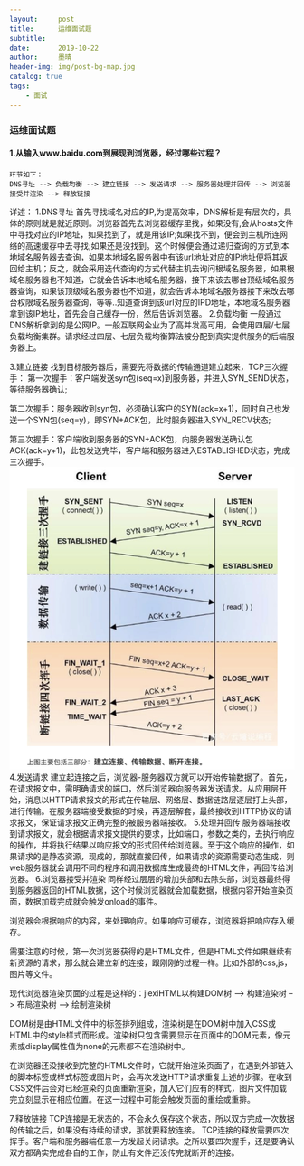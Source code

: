 ```yaml
---
layout:     post
title:      运维面试题
subtitle:   
date:       2019-10-22
author:     墨晴
header-img: img/post-bg-map.jpg
catalog: true
tags:
    - 面试
---
```

### 运维面试题
#### 1.从输入www.baidu.com到展现到浏览器，经过哪些过程？

```
环节如下：
DNS寻址 --> 负载均衡 --> 建立链接 --> 发送请求 --> 服务器处理并回传 --> 浏览器接受并渲染 --> 释放链接
```
详述：
1.DNS寻址
首先寻找域名对应的IP,为提高效率，DNS解析是有层次的，具体的原则就是就近原则。浏览器首先去浏览器缓存里找，如果没有,会从hosts文件中寻找对应的IP地址，如果找到了，就是用该IP;如果找不到，便会到主机所连网络的高速缓存中去寻找;如果还是没找到。这个时候便会通过递归查询的方式到本地域名服务器去查询，如果本地域名服务器中有该url地址对应的IP地址便将其返回给主机；反之，就会采用迭代查询的方式代替主机去询问根域名服务器，如果根域名服务器也不知道，它就会告诉本地域名服务器，接下来该去哪台顶级域名服务器查询，如果该顶级域名服务器也不知道，就会告诉本地域名服务器接下来改去哪台权限域名服务器查询，等等..知道查询到该url对应的IPD地址，本地域名服务器拿到该IP地址，首先会自己缓存一份，然后告诉浏览器。
2.负载均衡
一般通过DNS解析拿到的是公网IP。一般互联网企业为了高并发高可用，会使用四层/七层负载均衡集群。请求经过四层、七层负载均衡算法被分配到真实提供服务的后端服务器上。

3.建立链接
找到目标服务器后，需要先将数据的传输通道建立起来，TCP三次握手：
第一次握手：客户端发送syn包(seq=x)到服务器，并进入SYN_SEND状态，等待服务器确认;

第二次握手：服务器收到syn包，必须确认客户的SYN(ack=x+1)，同时自己也发送一个SYN包(seq=y)，即SYN+ACK包，此时服务器进入SYN_RECV状态;

第三次握手：客户端收到服务器的SYN+ACK包，向服务器发送确认包ACK(ack=y+1)，此包发送完毕，客户端和服务器进入ESTABLISHED状态，完成三次握手。
![](https://raw.githubusercontent.com/mushroom5/mushroom5.github.io/master/img/TCP%E4%B8%89%E6%AC%A1%E6%8F%A1%E6%89%8B%E5%9B%9B%E6%AC%A1%E6%8C%A5%E6%89%8B.jpg)
4.发送请求
建立起连接之后，浏览器-服务器双方就可以开始传输数据了。首先，在请求报文中，需明确请求的端口，然后浏览器向服务器发送请求。从应用层开始，消息以HTTP请求报文的形式在传输层、网络层、数据链路层逐层打上头部，进行传输。在服务器端接受数据的时候，再逐层解套，最终接收到HTTP协议的请求报文，保证请求报文正确完整的被服务器端接收。
5.处理并回传
服务器端接收到请求报文，就会根据请求报文提供的要求，比如端口，参数之类的，去执行响应的操作，并将执行结果以响应报文的形式回传给浏览器。至于这个响应的操作，如果请求的是静态资源，现成的，那就直接回传，如果请求的资源需要动态生成，则web服务器就会调用不同的程序和调用数据库生成最终的HTML文件，再回传给浏览器。
6.浏览器接受并渲染
同样经过层层的增加头部和去除头部，浏览器最终得到服务器返回的HTML数据，这个时候浏览器就会加载数据，根据内容开始渲染页面，数据加载完成就会触发onload的事件。

浏览器会根据响应的内容，来处理响应。如果响应可缓存，浏览器将把响应存入缓存。

需要注意的时候，第一次浏览器获得的是HTML文件，但是HTML文件如果继续有新资源的请求，那么就会建立新的连接，跟刚刚的过程一样。比如外部的css,js，图片等文件。

 现代浏览器渲染页面的过程是这样的：jiexiHTML以构建DOM树 –> 构建渲染树 –> 布局渲染树 –> 绘制渲染树
 
 DOM树是由HTML文件中的标签排列组成，渲染树是在DOM树中加入CSS或HTML中的style样式而形成。渲染树只包含需要显示在页面中的DOM元素，像<head>元素或display属性值为none的元素都不在渲染树中。

   在浏览器还没接收到完整的HTML文件时，它就开始渲染页面了，在遇到外部链入的脚本标签或样式标签或图片时，会再次发送HTTP请求重复上述的步骤。在收到CSS文件后会对已经渲染的页面重新渲染，加入它们应有的样式，图片文件加载完立刻显示在相应位置。在这一过程中可能会触发页面的重绘或重排。
   
7.释放链接
TCP连接是无状态的，不会永久保存这个状态，所以双方完成一次数据的传输之后，如果没有持续的请求，那就要释放连接。
TCP连接的释放需要四次挥手。客户端和服务器端任意一方发起关闭请求。之所以要四次握手，还是要确认双方都确实完成各自的工作，防止有文件还没传完就断开的连接。


